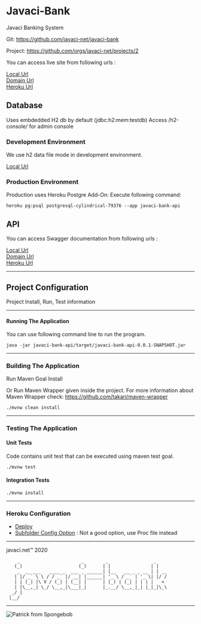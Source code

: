 # Javaci-Bank

Javaci Banking System

Git: <https://github.com/javaci-net/javaci-bank>

Project: <https://github.com/orgs/javaci-net/projects/2>

You can access live site from following urls :

[Local Url](http://localhost:8080/ "Local")  
[Domain Url](http://api.javacibank.com/ "Javacibank.com")  
[Heroku Url](https://javaci-bank.herokuapp.com/# "Herokuapp")  

## Database

Uses embdedded H2 db by default (jdbc:h2:mem:testdb)
Access /h2-console/ for admin console

### Development Environment

We use h2 data file mode in development environment.

[Local Url](http://localhost:8080/h2-console/ "Local") 

### Production Environment

Production uses Heroku Postgre Add-On: Execute following command:

    heroku pg:psql postgresql-cylindrical-79376 --app javaci-bank-api

## API

You can access Swagger documentation from following urls :

[Local Url](http://localhost:8080/api.html# "Local")  
[Domain Url](http://www.javacibank.com/api.html# "Javacibank.com")  
[Heroku Url](https://javaci-bank.herokuapp.com/api.html# "Herokuapp")  


------------------------------------------------------------

## Project Configuration

Project Install, Run, Test information

------------------------------------------------------------

#### Running The Application

You can use following command line to run the program. 

    java -jar javaci-bank-api/target/javaci-bank-api-0.0.1-SNAPSHOT.jar

------------------------------------------------------------
   
### Building The Application

Run Maven Goal Install

Or Run Maven Wrapper given inside the project. For more information about Maven Wrapper check: https://github.com/takari/maven-wrapper

    ./mvnw clean install

------------------------------------------------------------

### Testing The Application

#### Unit Tests

Code contains unit test that can be executed using maven test goal.

    ./mvnw test

#### Integration Tests

    ./mvnw install


------------------------------------------------------------

### Heroku Configuration

*   [Deploy](https://devcenter.heroku.com/articles/deploying-java-applications-with-the-heroku-maven-plugin "Heroku Deploy")  
*   [Subfolder Config Option](https://devcenter.heroku.com/articles/deploying-java-applications-with-the-heroku-maven-plugin "Heroku Subfolder Config Option")  : Not a good option, use Proc file instead


------------------------------------------------------------

javaci.net&trade; 2020

        _                       _        _                 _    
       (_)                     (_)      | |               | |   
        _  __ ___   ____ _  ___ _ ______| |__   __ _ _ __ | | __
       | |/ _` \ \ / / _` |/ __| |______| '_ \ / _` | '_ \| |/ /
       | | (_| |\ V / (_| | (__| |      | |_) | (_| | | | |   < 
       | |\__,_| \_/ \__,_|\___|_|      |_.__/ \__,_|_| |_|_|\_\
      _/ |                                                      
     |__/                                                       
 
 ------------------------------------------------------------
 
![Patrick from Spongebob](https://images-na.ssl-images-amazon.com/images/I/41XyE6W5ofL._AC_SX355_.jpg)


 
                                                                                                   
                                                                                                   


